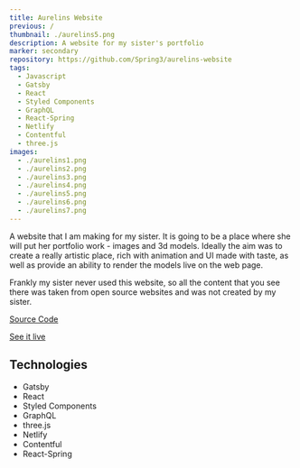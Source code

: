 ```yaml
---
title: Aurelins Website
previous: /
thumbnail: ./aurelins5.png
description: A website for my sister's portfolio
marker: secondary
repository: https://github.com/Spring3/aurelins-website
tags: 
  - Javascript
  - Gatsby
  - React
  - Styled Components
  - GraphQL
  - React-Spring
  - Netlify
  - Contentful
  - three.js
images:
  - ./aurelins1.png
  - ./aurelins2.png
  - ./aurelins3.png
  - ./aurelins4.png
  - ./aurelins5.png
  - ./aurelins6.png
  - ./aurelins7.png
---
```


A website that I am making for my sister. It is going to be a place where she will put her portfolio work - images and 3d models. Ideally the aim was to create a really artistic place, rich with animation and UI made with taste, as well as provide an ability to render the models live on the web page.

Frankly my sister never used this website, so all the content that you see there was taken from open source websites and was not created by my sister.

[Source Code](https://github.com/Spring3/aurelins-website)

[See it live](https://deploy-preview-1--inspiring-hugle-4673c9.netlify.com/)

## Technologies
- Gatsby
- React
- Styled Components
- GraphQL
- three.js
- Netlify
- Contentful
- React-Spring


